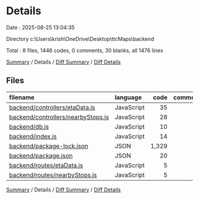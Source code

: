 # Details

Date : 2025-08-25 13:04:35

Directory c:\\Users\\krish\\OneDrive\\Desktop\\ttcMaps\\backend

Total : 8 files,  1446 codes, 0 comments, 30 blanks, all 1476 lines

[Summary](results.md) / Details / [Diff Summary](diff.md) / [Diff Details](diff-details.md)

## Files
| filename | language | code | comment | blank | total |
| :--- | :--- | ---: | ---: | ---: | ---: |
| [backend/controllers/etaData.js](/backend/controllers/etaData.js) | JavaScript | 35 | 0 | 4 | 39 |
| [backend/controllers/nearbyStops.js](/backend/controllers/nearbyStops.js) | JavaScript | 28 | 0 | 10 | 38 |
| [backend/db.js](/backend/db.js) | JavaScript | 10 | 0 | 3 | 13 |
| [backend/index.js](/backend/index.js) | JavaScript | 14 | 0 | 5 | 19 |
| [backend/package-lock.json](/backend/package-lock.json) | JSON | 1,329 | 0 | 1 | 1,330 |
| [backend/package.json](/backend/package.json) | JSON | 20 | 0 | 1 | 21 |
| [backend/routes/etaData.js](/backend/routes/etaData.js) | JavaScript | 5 | 0 | 3 | 8 |
| [backend/routes/nearbyStops.js](/backend/routes/nearbyStops.js) | JavaScript | 5 | 0 | 3 | 8 |

[Summary](results.md) / Details / [Diff Summary](diff.md) / [Diff Details](diff-details.md)